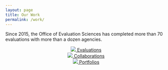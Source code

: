 ```yaml
---
layout: page
title: Our Work
permalink: /work/
---
```

Since 2015, the Office of Evaluation Sciences has completed more than 70 evaluations with more than a dozen agencies.
<center>
  <div class="page-guides">
  <div class="usa-grid-full grid-row">
    <div class="graphic-list-item">
      <a class="graphic-list-link" href="{{ site.baseurl }}/evaluations/">
        <img src="{{ site.baseurl }}/assets/img/icons/evaluations-orange.png" class="display-block margin-x-auto square-15">
        Evaluations  
      </a>
    </div>
    <div class="graphic-list-item">
      <a class="graphic-list-link" href="{{ site.baseurl }}/collaborations">
        <img src="{{ site.baseurl }}/assets/img/icons/collaborations-orange.png" class="display-block margin-x-auto square-15">
        Collaborations  
      </a>
    </div>
    <div class="graphic-list-item">
      <a class="graphic-list-link" href="{{ site.baseurl }}/portfolios/">
        <img src="{{ site.baseurl }}/assets/img/icons/portfolios-orange.png" class="display-block margin-x-auto square-15">
        Portfolios  
      </a>
    </div>
   </div>
  </div>
  </center>
